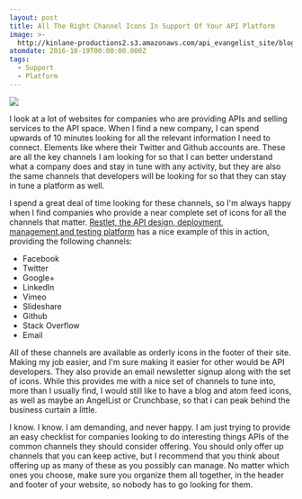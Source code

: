 ```yaml
---
layout: post
title: All The Right Channel Icons In Support Of Your API Platform
image: >-
  http://kinlane-productions2.s3.amazonaws.com/api_evangelist_site/blog/restlet_icons.png
atomdate: 2016-10-19T00:00:00.000Z
tags:
  - Support
  - Platform
---
```

[![](http://kinlane-productions2.s3.amazonaws.com/api_evangelist_site/blog/restlet_icons.png)](https://restlet.com/)

I look at a lot of websites for companies who are providing APIs and selling services to the API space. When I find a new company, I can spend upwards of 10 minutes looking for all the relevant information I need to connect. Elements like where their Twitter and Github accounts are. These are all the key channels I am looking for so that I can better understand what a company does and stay in tune with any activity, but they are also the same channels that developers will be looking for so that they can stay in tune a platform as well.

I spend a great deal of time looking for these channels, so I'm always happy when I find companies who provide a near complete set of icons for all the channels that matter. [Restlet, the API design, deployment, management,and testing platform](https://restlet.com/) has a nice example of this in action, providing the following channels:

*   Facebook
*   Twitter
*   Google+
*   LinkedIn
*   Vimeo
*   Slideshare
*   Github
*   Stack Overflow
*   Email

All of these channels are available as orderly icons in the footer of their site. Making my job easier, and I'm sure making it easier for other would be API developers. They also provide an email newsletter signup along with the set of icons. While this provides me with a nice set of channels to tune into, more than I usually find, I would still like to have a blog and atom feed icons, as well as maybe an AngelList or Crunchbase, so that i can peak behind the business curtain a little.

I know. I know. I am demanding, and never happy. I am just trying to provide an easy checklist for companies looking to do interesting things APIs of the common channels they should consider offering. You should only offer up channels that you can keep active, but I recommend that you think about offering up as many of these as you possibly can manage. No matter which ones you choose, make sure you organize them all together, in the header and footer of your website, so nobody has to go looking for them.